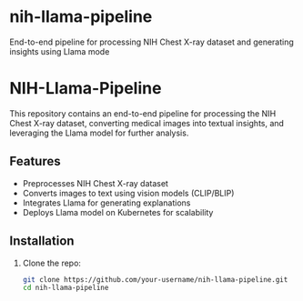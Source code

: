 # nih-llama-pipeline
End-to-end pipeline for processing NIH Chest X-ray dataset and generating insights using Llama mode
# NIH-Llama-Pipeline

This repository contains an end-to-end pipeline for processing the NIH Chest X-ray dataset, converting medical images into textual insights, and leveraging the Llama model for further analysis.

## Features
- Preprocesses NIH Chest X-ray dataset
- Converts images to text using vision models (CLIP/BLIP)
- Integrates Llama for generating explanations
- Deploys Llama model on Kubernetes for scalability

## Installation
1. Clone the repo:
   ```bash
   git clone https://github.com/your-username/nih-llama-pipeline.git
   cd nih-llama-pipeline

